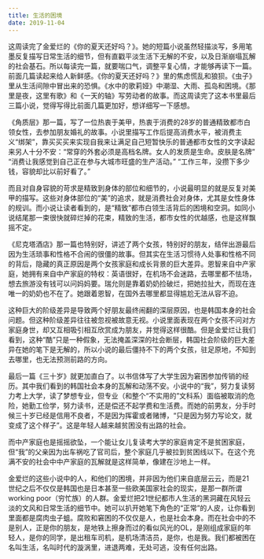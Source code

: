 ```yaml
---
title: 生活的困境
date: 2019-11-04
---
```


这周读完了金爱烂的《你的夏天还好吗？》。她的短篇小说虽然轻描淡写，多用笔墨反复描写日常生活的细节，但有直戳平淡生活下无解的不安，以及日渐崩塌瓦解的社会基石。所以每读完一篇，就要喘口气，调整平复心情，才能够再读下一篇。前面几篇读起来给人新鲜感。《你的夏天还好吗？》里的焦虑慌乱和狼狈。《虫子》里从生活间隙中冒出来的恐惧。《水中的歌莉娅》中潮湿、大雨、孤岛和困境。《那里是夜，这里有歌》和《一天的轴》写劳动者的故事。而这周读完了这本书里最后三篇小说，觉得写得比前面几篇更加好，想详细写一下感想。

《角质层》那一篇，写了一位热衷于美甲，热衷于消费的28岁的普通精致都市白领女性，去参加朋友婚礼的故事。小说里描写工作后提高消费水平，被消费主义“绑架”，靠买买买来实现自我来让满足自己短暂快乐的普通都市女性的文字读起来另人十分不安：“常穿的外套必须是高档名牌。女人的发质是生命。皮肤是名牌” “消费让我感觉到自己正在参与大城市旺盛的生产活动。” “工作三年，没攒下多少钱，容貌却比以前好看了。” 

而且对自身容貌的苛求是精致到身体的部位和细节的，小说最明显的就是反复对美甲的描写。这些对身体部位的“美”的追求，就是消费社会对身体，尤其是女性身体的规训。而小说让读者看到的，是“精致”都市白领生活背后的困境和空洞。如同小说结尾那一束很快就碎烂掉的花束，精致的生活，都市女性的优越感，也是这样飘摇不定。

《尼克塔酒店》那一篇也特别好，讲述了两个女孩，特别好的朋友，结伴出游最后因为生活琐事和性格不合闹的很僵的故事。但其实在生活习惯待人处事和性格不同的背后，隐藏的真正原因是两个女孩家庭和成长背景的巨大差异。恩智来自中产家庭，她拥有来自中产家庭的特权：英语很好，在机场不会迷路，去哪里都不怯场，想去旅游没有钱可以问妈妈要。瑞允则是靠着奶奶捡破烂，把她拉扯大，而现在连唯一的奶奶也不在了。她跟着恩智，在国外去哪里都显得尴尬无法从容不迫。

这种巨大的阶级差异是导致两个好朋友最终闹翻的深层原因，也是韩国本身的社会问题。但这种阶级差异往往被忽视被故意无视。小说里面表现在两个女孩不问对方家庭身世，却又互相吸引相互欣赏成为朋友，并觉得这样很酷。但是金爱烂让我们看到，这种“酷”只是一种假象，无法掩盖深深的社会断层，韩国社会阶级的巨大差异在她的笔下是无解的，所以小说的最后僵持不下的两个女孩，驻足原地，不知到去哪里，也无法预测前路的方向。

最后一篇《三十岁》就更加直白了。以书信体写了大学生因为窘困参加传销的经历。其中我们看到的韩国社会本身的瓦解和动荡不安。小说中的“我”，努力复读努力考上大学，读了梦想专业，但专业（和整个“不实用的”文科系）面临被取消的危险，她勤工俭学，努力读书，还是偿还不起学费和生活费。而她的前男友，分手时候三十岁已经是信用不良者，不是因为挥霍或者赌博，“只是因为努力写论文，就变成了这个样子”。这是年轻人越来越贫困没有出路的社会。

而中产家庭也是摇摇欲坠，一个能让女儿复读考大学的家庭肯定不是贫困家庭，但“我”的父亲因为出车祸吃了官司后，整个家庭几乎被拉到贫困线以下。在这个充满不安的社会中中产家庭的瓦解就是这样简单，像建在沙地上一样。

金爱烂的这些小说中的人，和他们的困境，并非因为他们来自底层云云，而是21世纪之后不仅仅是韩国也是日本甚至一些欧美国家社会的现实，是那一群所谓working poor（穷忙族）的人群。金爱烂把21世纪都市人生活的黑洞藏在风轻云淡的文风和日常生活的细节中。她可以扒开她笔下角色的“正常”的人皮，让你看到里面都是腐肉虫子蛆。腐败和窘困的不仅仅是人，也是社会本身。而在社会中的不是别人，正是你的朋友，是地铁上擦身而过的看似风光的OL，是刚组成家庭的年轻人，是你的同学，是出租车司机，是机场清洁员，是你，也是我。我们都被困在名叫生活，名叫时代的漩涡里，进退两难，无处可逃，没有任何出路。